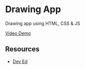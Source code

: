 # Drawing App
Drawing app using HTML, CSS &amp; JS

<a href="https://your-code-is-my-property.github.io/drawing-app">Video Demo</a>
## Resources
- <a href="https://youtu.be/3GqUM4mEYKA">Dev Ed</a>
